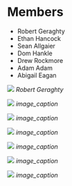 # Members
- Robert Geraghty
- Ethan Hancock
- Sean Allgaier
- Dom Hankle
- Drew Rockmore
- Adam Adam
- Abigail Eagan

![](RobertGeraghty.jog)
*Robert Geraghty*

![](path_to_image)
*image_caption*

![](path_to_image)
*image_caption*

![](path_to_image)
*image_caption*

![](path_to_image)
*image_caption*

![](path_to_image)
*image_caption*

![](path_to_image)
*image_caption*
